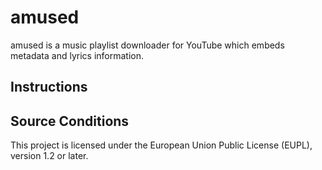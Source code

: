 # amused

amused is a music playlist downloader for YouTube which embeds metadata and lyrics information.

## Instructions

## Source Conditions

This project is licensed under the European Union Public License (EUPL), version 1.2 or later.